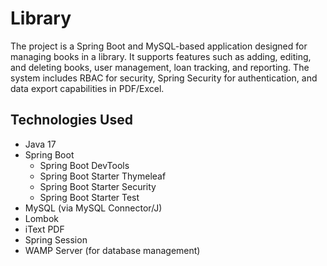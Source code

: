 # Library
The project is a Spring Boot and MySQL-based application designed for managing books in a library. It supports features such as adding, editing, and deleting books, user management, loan tracking, and reporting. The system includes RBAC for security, Spring Security for authentication, and data export capabilities in PDF/Excel.

## Technologies Used
- Java 17
- Spring Boot
  - Spring Boot DevTools
  - Spring Boot Starter Thymeleaf
  - Spring Boot Starter Security
  - Spring Boot Starter Test
- MySQL (via MySQL Connector/J)
- Lombok
- iText PDF
- Spring Session
- WAMP Server (for database management)
